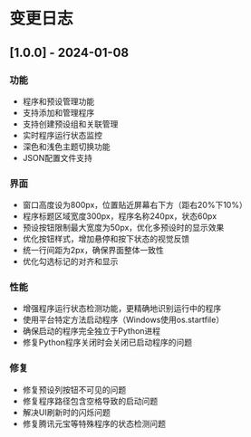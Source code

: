 # 变更日志

## [1.0.0] - 2024-01-08

### 功能
- 程序和预设管理功能
- 支持添加和管理程序
- 支持创建预设组和关联管理
- 实时程序运行状态监控
- 深色和浅色主题切换功能
- JSON配置文件支持

### 界面
- 窗口高度设为800px，位置贴近屏幕右下方（距右20%下10%）
- 程序标题区域宽度300px，程序名称240px，状态60px
- 预设按钮限制最大宽度为50px，优化多预设时的显示效果
- 优化按钮样式，增加悬停和按下状态的视觉反馈
- 统一行间距为2px，确保界面整体一致性
- 优化勾选标记的对齐和显示

### 性能
- 增强程序运行状态检测功能，更精确地识别运行中的程序
- 使用平台特定方法启动程序（Windows使用os.startfile）
- 确保启动的程序完全独立于Python进程
- 修复Python程序关闭时会关闭已启动程序的问题

### 修复
- 修复预设列按钮不可见的问题
- 修复程序路径包含空格导致的启动问题
- 解决UI刷新时的闪烁问题
- 修复腾讯元宝等特殊程序的状态检测问题 